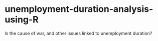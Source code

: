# unemployment-duration-analysis-using-R
Is the cause of war, and other issues linked to unemployment duration?
